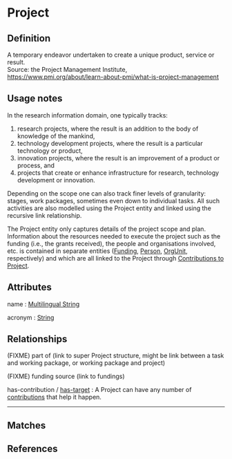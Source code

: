 # Project

## Definition

A temporary endeavor undertaken to create a unique product, service or result.<br/>
Source: the Project Management Institute, https://www.pmi.org/about/learn-about-pmi/what-is-project-management

## Usage notes

In the research information domain, one typically tracks:
1. research projects, where the result is an addition to the body of knowledge of the mankind,
2. technology development projects, where the result is a particular technology or product,
3. innovation projects, where the result is an improvement of a product or process, and
4. projects that create or enhance infrastructure for research, technology development or innovation.

Depending on the scope one can also track finer levels of granularity: stages, work packages, sometimes even down to individual tasks. All such activities are also modelled using the Project entity and linked using the recursive link relationship.

The Project entity only captures details of the project scope and plan. Information about the resources needed to execute the project such as the funding (i.e., the grants received), the people and organisations involved, etc. is contained in separate entities ([Funding](../entities/Funding.md), [Person](../entities/Person.md), [OrgUnit](../entities/Organisation_Unit.md), respectively) and which are all linked to the Project through [Contributions to Project](../entities/Contribution_to_Project.md).

## Attributes

name : [Multilingual String](../datatypes/Multilingual_String.md)

acronym : [String](../datatypes/String.md)

## Relationships

(FIXME) part of (link to super Project structure, might be link between a task and working package, or working package and project)

(FIXME) funding source (link to fundings)

<a name="rel__has-contribution">has-contribution</a> / [has-target](../entities/Contribution_to_Project.md#user-content-rel__has-target) : A Project can have any number of [contributions](../entities/Contribution_to_Project.md) that help it happen.

---
## Matches


## References
